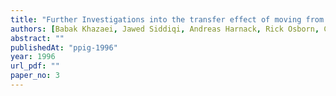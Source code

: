 ```yaml
---
title: "Further Investigations into the transfer effect of moving from procedural to logic programming"
authors: [Babak Khazaei, Jawed Siddiqi, Andreas Harnack, Rick Osborn, Chris Roast]
abstract: ""
publishedAt: "ppig-1996"
year: 1996
url_pdf: ""
paper_no: 3
---
```

